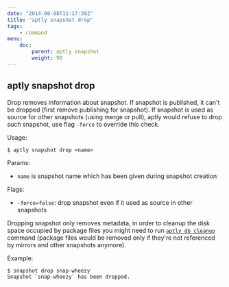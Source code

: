 ```yaml
---
date: "2014-08-08T11:17:38Z"
title: "aptly snapshot drop"
tags:
    - command
menu:
    doc:
        parent: aptly snapshot
        weight: 90
---
```


aptly snapshot drop
-------------------

Drop removes information about snapshot. If snapshot is published, it
can't be dropped (first remove publishing for snapshot). If snapshot is
used as source for other snapshots (using merge or pull), aptly would
refuse to drop such snapshot, use flag `-force` to override this check.

Usage:

    $ aptly snapshot drop <name>

Params:

-   `name` is snapshot name which has been given during snapshot
    creation

Flags:

-   `-force=false`: drop snapshot even if it used as source in other
    snapshots

Dropping snapshot only removes metadata, in order to cleanup the disk
space occupied by package files you might need to run
[`aptly db cleanup`](#aptly-db-cleanup) command (package files would be
removed only if they're not referenced by mirrors and other snapshots
anymore).

Example:

    $ snapshot drop snap-wheezy
    Snapshot `snap-wheezy` has been dropped.
